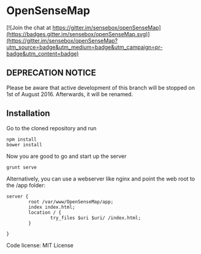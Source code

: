 OpenSenseMap
============

[![Join the chat at https://gitter.im/sensebox/openSenseMap](https://badges.gitter.im/sensebox/openSenseMap.svg)](https://gitter.im/sensebox/openSenseMap?utm_source=badge&utm_medium=badge&utm_campaign=pr-badge&utm_content=badge)

## DEPRECATION NOTICE
Please be aware that active development of this branch will be stopped on 1st of August 2016. Afterwards, it will be renamed.

## Installation

Go to the cloned repository and run

```
npm install
bower install
```

Now you are good to go and start up the server

```
grunt serve
```

Alternatively, you can use a webserver like nginx and point the web root to the /app folder:

```
server {
        root /var/www/OpenSenseMap/app;
        index index.html;
        location / {
                try_files $uri $uri/ /index.html;
        }

}
```

Code license: MIT License
